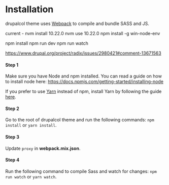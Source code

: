 # Installation

drupalcol theme uses [Webpack](https://webpack.js.org) to compile and bundle SASS and JS.

current -  nvm install 10.22.0
nvm use 10.22.0
npm install -g win-node-env

npm install
npm run dev
npm run watch


https://www.drupal.org/project/radix/issues/2980421#comment-13671563

#### Step 1
Make sure you have Node and npm installed.
You can read a guide on how to install node here: https://docs.npmjs.com/getting-started/installing-node

If you prefer to use [Yarn](https://yarnpkg.com) instead of npm, install Yarn by following the guide [here](https://yarnpkg.com/docs/install).

#### Step 2
Go to the root of drupalcol theme and run the following commands: `npm install` or `yarn install`.

#### Step 3
Update `proxy` in **webpack.mix.json**.

#### Step 4
Run the following command to compile Sass and watch for changes: `npm run watch` or `yarn watch`.
